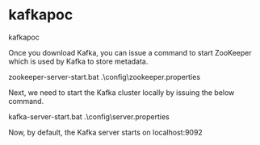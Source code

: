 # kafkapoc
kafkapoc

Once you download Kafka, you can issue a command to start ZooKeeper which is used by Kafka to store metadata.

zookeeper-server-start.bat .\config\zookeeper.properties 

Next, we need to start the Kafka cluster locally by issuing the below command.

kafka-server-start.bat .\config\server.properties 

Now, by default, the Kafka server starts on localhost:9092


